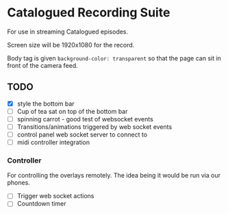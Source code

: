 # Catalogued Recording Suite

For use in streaming Catalogued episodes.

Screen size will be 1920x1080 for the record.

Body tag is given `background-color: transparent` so that the page can sit in front of the camera feed.

## TODO

- [x] style the bottom bar
- [ ] Cup of tea sat on top of the bottom bar
- [ ] spinning carrot - good test of websocket events
- [ ] Transitions/animations triggered by web socket events
- [ ] control panel web socket server to connect to
- [ ] midi controller integration

### Controller

For controlling the overlays remotely. The idea being it would be run via our phones.

- [ ] Trigger web socket actions
- [ ] Countdown timer
